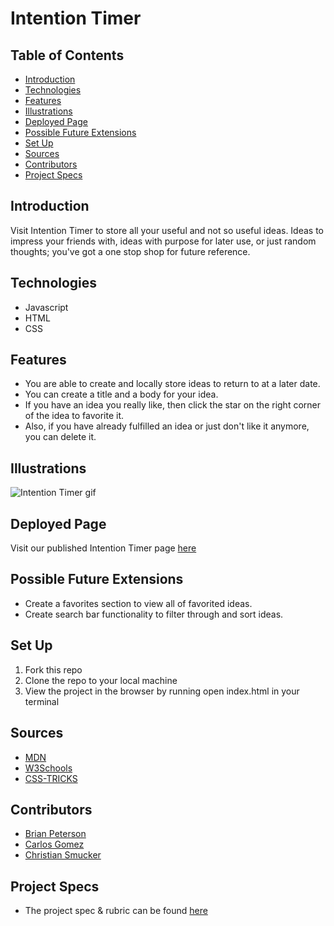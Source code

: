 # Intention Timer

## Table of Contents
  - [Introduction](#introduction)
  - [Technologies](#technologies)
  - [Features](#features)
  - [Illustrations](#illustrations)
  - [Deployed Page](#deployed-page)
  - [Possible Future Extensions](#possible-future-extensions)
  - [Set Up](#set-up)
  - [Sources](#sources)
  - [Contributors](#contributors)
  - [Project Specs](#project-specs)

## Introduction

  Visit Intention Timer to store all your useful and not so useful ideas. Ideas to impress your friends with, ideas with purpose for later use, or just random thoughts; you've got a one stop shop for future reference.

## Technologies
  - Javascript
  - HTML
  - CSS

## Features

   - You are able to create and locally store ideas to return to at a later date.
   - You can create a title and a body for your idea.
   - If you have an idea you really like, then click the star on the right corner of the idea to favorite it.
   - Also, if you have already fulfilled an idea or just don't like it anymore, you can delete it.

## Illustrations

![Intention Timer gif]()

## Deployed Page

Visit our published Intention Timer page [here](https://csmucker83.github.io/ideabox/)

## Possible Future Extensions

  - Create a favorites section to view all of favorited ideas.
  - Create search bar functionality to filter through and sort ideas.

## Set Up

1. Fork this repo  
2. Clone the repo to your local machine
3. View the project in the browser by running open index.html in your terminal

## Sources
  - [MDN](http://developer.mozilla.org/en-US/)
  - [W3Schools](https://www.w3schools.com/)
  - [CSS-TRICKS](https://css-tricks.com/)

## Contributors
  - [Brian Peterson](https://github.com/bpeterson2579)
  - [Carlos Gomez](https://github.com/karmacarlos)
  - [Christian Smucker](https://gist.github.com/csmucker83)

## Project Specs
  - The project spec & rubric can be found [here](https://frontend.turing.edu/projects/module-1/intention-timer-group.html)
